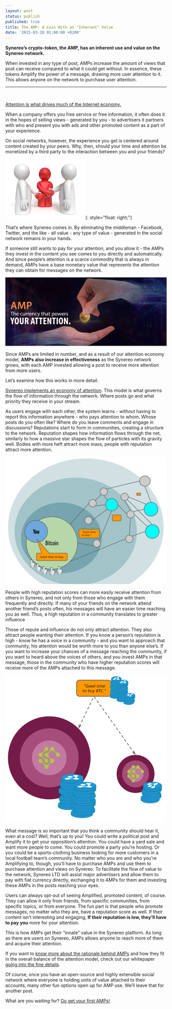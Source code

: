```yaml
---
layout: post
status: publish
published: true
title: The AMP: A Coin With an "Inherent" Value
date: '2015-03-28 01:00:00 +0200'
---
```


**Synereo’s crypto-token, the AMP, has an inherent use and value on the Synereo network.**

When invested in any type of post, AMPs increase the amount of views that post can receive compared to what it could get without. In essence, these tokens Amplify the power of a message, drawing more user attention to it. This allows anyone on the network to purchase user attention.

<hr><br/>

[Attention is what drives much of the Internet economy.](/2015/03/22/amp-economy/)

When a company offers you free service or free information, it often does it in the hopes of selling views - generated by you - to advertisers it partners with who and present you with ads and other promoted content as a part of your experience.

On social networks, however, the experience you get is centered around content created by your peers. Why, then, should your time and attention be monetized by a third party to the interaction between you and your friends?

![img](/img/uploads/ppl.jpg){: style="float: right;"}

That’s where Synereo comes in. By eliminating the middleman - Facebook, Twitter, and the like - all value - any type of value - generated in the social network remains in your hands.

If someone still wants to pay for your attention, and you allow it - the AMPs they invest in the content you see comes to you directly and automatically. And since people’s attention is a scarce commodity that is always in demand, AMPs have a base monetary value that represents the attention they can obtain for messages on the network. 

![img](/img/uploads/amp_hand_text.png)

Since AMPs are limited in number, and as a result of our attention economy model, **AMPs also increase in effectiveness** as the Synereo network grows, with each AMP invested allowing a post to receive more attention from more users.

Let’s examine how this works in more detail.

[Synereo implements an economy of attention](https://docs.google.com/a/synereo.com/presentation/d/1MQ57q-ZraCBvx-pPFA-J-MpKN6v8AkUXtCaM79vU3L8/edit?pli=1#slide=id.g6d072a333_118). This model is what governs the flow of information through the network. Where posts go and what priority they receive in your stream.

As users engage with each other, the system learns - *without* having to report this information anywhere - who pays attention to whom. Whose posts do you often like? Where do you leave comments and engage in discussions?
Reputations start to form in communities, creating a structure to the network. Reputation shapes how information flows through the net, similarly to how a massive star shapes the flow of particles with its gravity well. Bodies with more heft attract more mass; people with reputation attract more attention.

![img](/img/uploads/btc1.png)

People with high reputation scores can more easily receive attention from others in Synereo, and not only from those who engage with them frequently and directly. If many of your friends on the network attend another friend’s posts often, his messages will have an easier time reaching you as well. Thus, a high reputation in a community translates to greater influence

Those of repute and influence do not only attract attention. They also attract people wanting their attention. If you know a person’s reputation is high - know he has a voice in a community - and you want to approach that community, his attention would be worth more to you than anyone else’s. If you want to increase your chances of a message reaching the community, if you want to heard above the voices of others, and you invest AMPs in that message, those in the community who have higher reputation scores will receive more of the AMPs attached to this message.

![img](/img/uploads/btc2.png)

What message is so important that you think a community should hear it, even at a cost? Well, that’s up to you! You could write a political post and Amplify it to get your opposition’s attention. You could have a yard sale and want more people to come. You could promote a party you’re hosting. Or you could be a sports-clothing business looking for more customers in a local football team’s community.  No matter who you are and who you’re Amplifying to, though, you’ll have to purchase AMPs and use them to purchase attention and views on Synereo. To facilitate the flow of value to the network, Synereo LTD will assist major advertisers and allow them to pay with fiat currency directly, exchanging it to AMPs for them and investing these AMPs in the posts reaching your eyes. 

Users can always opt-out of seeing Amplified, promoted content, of course. They can allow it only from friends, from specific communities, from specific topics, or from everyone. 
The fun part is that people who promote messages, no matter who they are, have a reputation score as well. If their content isn’t interesting and engaging, **If their reputation is low, they’ll have to pay you** more for your attention.

This is how AMPs get their “innate” value in the Synereo platform. As long as there are users on Synereo, AMPs allows anyone to reach more of them and acquire their attention.

If you want to [know more about the rationale behind AMPs](http://www.synereo.com/whitepapers/synereo.pdf#subsection.1.2.1) and how they fit in the overall balance of the attention model, check out our whitepaper [going into the fine details](http://www.synereo.com/whitepapers/synereo.pdf#subsection.1.2.1). 

Of course, once you have an open-source and highly extensible social network where everyone is holding units of value attached to their accounts, many other fun options open up for AMP use. We’ll leave that for another post.

What are you waiting for? [Go get your first AMPs!](https://crowdsale.synereo.com/)
